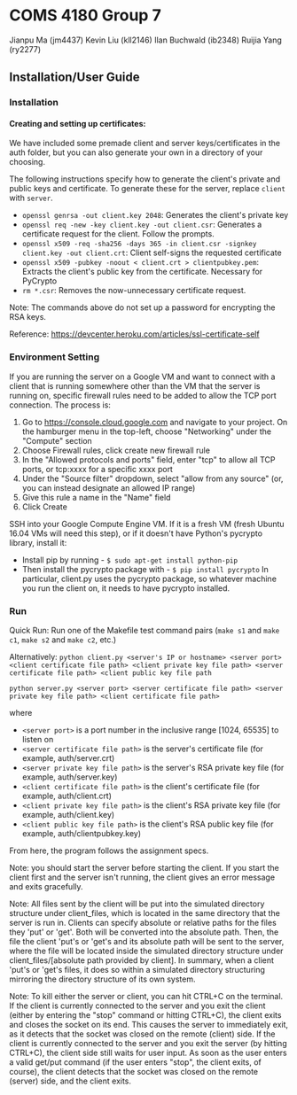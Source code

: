 # COMS 4180 Group 7
Jianpu Ma (jm4437)
Kevin Liu (kll2146)
Ilan Buchwald (ib2348)
Ruijia Yang (ry2277)

## Installation/User Guide

### Installation

#### Creating and setting up certificates:
We have included some premade client and server keys/certificates in the auth folder, but you can also generate your own in a directory of your choosing.

The following instructions specify how to generate the client's private and public keys and certificate. To generate these for the server, replace ``client`` with ``server``.
- ``openssl genrsa -out client.key 2048``: Generates the client's private key
- ``openssl req -new -key client.key -out client.csr``: Generates a certificate request for the client. Follow the prompts.
- ``openssl x509 -req -sha256 -days 365 -in client.csr -signkey client.key -out client.crt``: Client self-signs the requested certificate
- ``openssl x509 -pubkey -noout < client.crt > clientpubkey.pem``: Extracts the client's public key from the certificate. Necessary for PyCrypto
- ``rm *.csr``: Removes the now-unnecessary certificate request.

Note: The commands above do not set up a password for encrypting the RSA keys.

Reference: https://devcenter.heroku.com/articles/ssl-certificate-self

### Environment Setting
If you are running the server on a Google VM and want to connect with a client that is running somewhere other than the VM that the server is running on, specific firewall rules need to be added to allow the TCP port connection. The process is:

1. Go to https://console.cloud.google.com and navigate to your project. On the hamburger menu in the top-left, choose "Networking" under the "Compute" section
2. Choose Firewall rules, click create new firewall rule 
3. In the "Allowed protocols and ports" field, enter "tcp" to allow all TCP ports, or tcp:xxxx for a specific xxxx port
4. Under the "Source filter" dropdown, select "allow from any source" (or, you can instead designate an allowed IP range)
5. Give this rule a name in the "Name" field
6. Click Create

SSH into your Google Compute Engine VM. If it is a fresh VM (fresh Ubuntu 16.04 VMs will need this step), or if it doesn't have Python's pycrypto library, install it:</br>
- Install pip by running - ``$ sudo apt-get install python-pip``</br>
- Then install the pycrypto package with - ``$ pip install pycrypto``
In particular, client.py uses the pycrypto package, so whatever machine you run the client on, it needs to have pycrypto installed.

### Run
Quick Run: Run one of the Makefile test command pairs (``make s1`` and ``make c1``, ``make s2`` and ``make c2``, etc.)

Alternatively:
``python client.py <server's IP or hostname> <server port> <client certificate file path> <client private key file path> <server certificate file path> <client public key file path``

``python server.py <server port> <server certificate file path> <server private key file path> <client certificate file path>``


where 
- ``<server port>`` is a port number in the inclusive range [1024, 65535] to listen on
- ``<server certificate file path>`` is the server's certificate file (for example, auth/server.crt)
- ``<server private key file path>`` is the server's RSA private key file (for example, auth/server.key)
- ``<client certificate file path>`` is the client's certificate file (for example, auth/client.crt)
- ``<client private key file path>`` is the client's RSA private key file (for example, auth/client.key)
- ``<client public key file path>`` is the client's RSA public key file (for example, auth/clientpubkey.key)

From here, the program follows the assignment specs.

Note: you should start the server before starting the client. If you start the client first and the server isn't running, the client gives an error message and exits gracefully.

Note: All files sent by the client will be put into the simulated directory structure under client_files, which is located in the same directory that the server is run in. Clients can specify absolute or relative paths for the files they 'put' or 'get'. Both will be converted into the absolute path. Then, the file the client 'put's or 'get's and its absolute path will be sent to the server, where the file will be located inside the simulated directory structure under client_files/[absolute path provided by client]. In summary, when a client 'put's or 'get's files, it does so within a simulated directory structuring mirroring the directory structure of its own system.

Note: To kill either the server or client, you can hit CTRL+C on the terminal. If the client is currently connected to the server and you exit the client (either by entering the "stop" command or hitting CTRL+C), the client exits and closes the socket on its end. This causes the server to immediately exit, as it detects that the socket was closed on the remote (client) side. If the client is currently connected to the server and you exit the server (by hitting CTRL+C), the client side still waits for user input. As soon as the user enters a valid get/put command (if the user enters "stop", the client exits, of course), the client detects that the socket was closed on the remote (server) side, and the client exits. 
